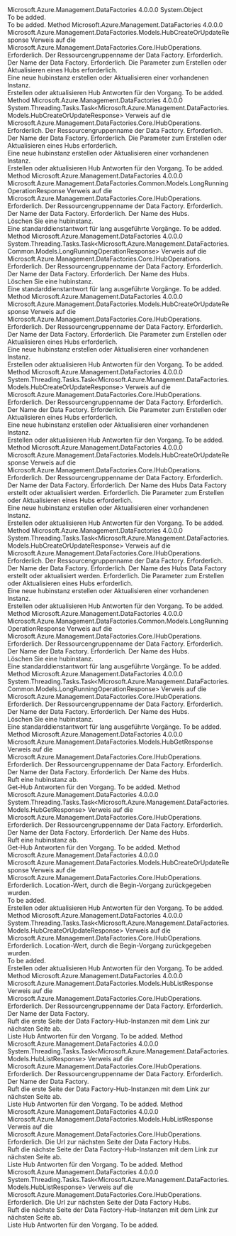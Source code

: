 <Type Name="HubOperationsExtensions" FullName="Microsoft.Azure.Management.DataFactories.HubOperationsExtensions">
  <TypeSignature Language="C#" Value="public static class HubOperationsExtensions" />
  <TypeSignature Language="ILAsm" Value=".class public auto ansi abstract sealed beforefieldinit HubOperationsExtensions extends System.Object" />
  <TypeSignature Language="DocId" Value="T:Microsoft.Azure.Management.DataFactories.HubOperationsExtensions" />
  <TypeSignature Language="VB.NET" Value="Public Module HubOperationsExtensions" />
  <TypeSignature Language="F#" Value="type HubOperationsExtensions = class" />
  <AssemblyInfo>
    <AssemblyName>Microsoft.Azure.Management.DataFactories</AssemblyName>
    <AssemblyVersion>4.0.0.0</AssemblyVersion>
  </AssemblyInfo>
  <Base>
    <BaseTypeName>System.Object</BaseTypeName>
  </Base>
  <Interfaces />
  <Docs>
    <summary>To be added.</summary>
    <remarks>To be added.</remarks>
  </Docs>
  <Members>
    <Member MemberName="BeginCreateOrUpdate">
      <MemberSignature Language="C#" Value="public static Microsoft.Azure.Management.DataFactories.Models.HubCreateOrUpdateResponse BeginCreateOrUpdate (this Microsoft.Azure.Management.DataFactories.IHubOperations operations, string resourceGroupName, string dataFactoryName, Microsoft.Azure.Management.DataFactories.Models.HubCreateOrUpdateParameters parameters);" />
      <MemberSignature Language="ILAsm" Value=".method public static hidebysig class Microsoft.Azure.Management.DataFactories.Models.HubCreateOrUpdateResponse BeginCreateOrUpdate(class Microsoft.Azure.Management.DataFactories.IHubOperations operations, string resourceGroupName, string dataFactoryName, class Microsoft.Azure.Management.DataFactories.Models.HubCreateOrUpdateParameters parameters) cil managed" />
      <MemberSignature Language="DocId" Value="M:Microsoft.Azure.Management.DataFactories.HubOperationsExtensions.BeginCreateOrUpdate(Microsoft.Azure.Management.DataFactories.IHubOperations,System.String,System.String,Microsoft.Azure.Management.DataFactories.Models.HubCreateOrUpdateParameters)" />
      <MemberSignature Language="VB.NET" Value="&lt;Extension()&gt;&#xA;Public Function BeginCreateOrUpdate (operations As IHubOperations, resourceGroupName As String, dataFactoryName As String, parameters As HubCreateOrUpdateParameters) As HubCreateOrUpdateResponse" />
      <MemberSignature Language="F#" Value="static member BeginCreateOrUpdate : Microsoft.Azure.Management.DataFactories.IHubOperations * string * string * Microsoft.Azure.Management.DataFactories.Models.HubCreateOrUpdateParameters -&gt; Microsoft.Azure.Management.DataFactories.Models.HubCreateOrUpdateResponse" Usage="Microsoft.Azure.Management.DataFactories.HubOperationsExtensions.BeginCreateOrUpdate (operations, resourceGroupName, dataFactoryName, parameters)" />
      <MemberType>Method</MemberType>
      <AssemblyInfo>
        <AssemblyName>Microsoft.Azure.Management.DataFactories</AssemblyName>
        <AssemblyVersion>4.0.0.0</AssemblyVersion>
      </AssemblyInfo>
      <ReturnValue>
        <ReturnType>Microsoft.Azure.Management.DataFactories.Models.HubCreateOrUpdateResponse</ReturnType>
      </ReturnValue>
      <Parameters>
        <Parameter Name="operations" Type="Microsoft.Azure.Management.DataFactories.IHubOperations" RefType="this" />
        <Parameter Name="resourceGroupName" Type="System.String" />
        <Parameter Name="dataFactoryName" Type="System.String" />
        <Parameter Name="parameters" Type="Microsoft.Azure.Management.DataFactories.Models.HubCreateOrUpdateParameters" />
      </Parameters>
      <Docs>
        <param name="operations">
            Verweis auf die Microsoft.Azure.Management.DataFactories.Core.IHubOperations.
            </param>
        <param name="resourceGroupName">
            Erforderlich. Der Ressourcengruppenname der Data Factory.
            </param>
        <param name="dataFactoryName">
            Erforderlich. Der Name der Data Factory.
            </param>
        <param name="parameters">
            Erforderlich. Die Parameter zum Erstellen oder Aktualisieren eines Hubs erforderlich.
            </param>
        <summary>
            Eine neue hubinstanz erstellen oder Aktualisieren einer vorhandenen Instanz.
            </summary>
        <returns>
            Erstellen oder aktualisieren Hub Antworten für den Vorgang.
            </returns>
        <remarks>To be added.</remarks>
      </Docs>
    </Member>
    <Member MemberName="BeginCreateOrUpdateAsync">
      <MemberSignature Language="C#" Value="public static System.Threading.Tasks.Task&lt;Microsoft.Azure.Management.DataFactories.Models.HubCreateOrUpdateResponse&gt; BeginCreateOrUpdateAsync (this Microsoft.Azure.Management.DataFactories.IHubOperations operations, string resourceGroupName, string dataFactoryName, Microsoft.Azure.Management.DataFactories.Models.HubCreateOrUpdateParameters parameters);" />
      <MemberSignature Language="ILAsm" Value=".method public static hidebysig class System.Threading.Tasks.Task`1&lt;class Microsoft.Azure.Management.DataFactories.Models.HubCreateOrUpdateResponse&gt; BeginCreateOrUpdateAsync(class Microsoft.Azure.Management.DataFactories.IHubOperations operations, string resourceGroupName, string dataFactoryName, class Microsoft.Azure.Management.DataFactories.Models.HubCreateOrUpdateParameters parameters) cil managed" />
      <MemberSignature Language="DocId" Value="M:Microsoft.Azure.Management.DataFactories.HubOperationsExtensions.BeginCreateOrUpdateAsync(Microsoft.Azure.Management.DataFactories.IHubOperations,System.String,System.String,Microsoft.Azure.Management.DataFactories.Models.HubCreateOrUpdateParameters)" />
      <MemberSignature Language="VB.NET" Value="&lt;Extension()&gt;&#xA;Public Function BeginCreateOrUpdateAsync (operations As IHubOperations, resourceGroupName As String, dataFactoryName As String, parameters As HubCreateOrUpdateParameters) As Task(Of HubCreateOrUpdateResponse)" />
      <MemberSignature Language="F#" Value="static member BeginCreateOrUpdateAsync : Microsoft.Azure.Management.DataFactories.IHubOperations * string * string * Microsoft.Azure.Management.DataFactories.Models.HubCreateOrUpdateParameters -&gt; System.Threading.Tasks.Task&lt;Microsoft.Azure.Management.DataFactories.Models.HubCreateOrUpdateResponse&gt;" Usage="Microsoft.Azure.Management.DataFactories.HubOperationsExtensions.BeginCreateOrUpdateAsync (operations, resourceGroupName, dataFactoryName, parameters)" />
      <MemberType>Method</MemberType>
      <AssemblyInfo>
        <AssemblyName>Microsoft.Azure.Management.DataFactories</AssemblyName>
        <AssemblyVersion>4.0.0.0</AssemblyVersion>
      </AssemblyInfo>
      <ReturnValue>
        <ReturnType>System.Threading.Tasks.Task&lt;Microsoft.Azure.Management.DataFactories.Models.HubCreateOrUpdateResponse&gt;</ReturnType>
      </ReturnValue>
      <Parameters>
        <Parameter Name="operations" Type="Microsoft.Azure.Management.DataFactories.IHubOperations" RefType="this" />
        <Parameter Name="resourceGroupName" Type="System.String" />
        <Parameter Name="dataFactoryName" Type="System.String" />
        <Parameter Name="parameters" Type="Microsoft.Azure.Management.DataFactories.Models.HubCreateOrUpdateParameters" />
      </Parameters>
      <Docs>
        <param name="operations">
            Verweis auf die Microsoft.Azure.Management.DataFactories.Core.IHubOperations.
            </param>
        <param name="resourceGroupName">
            Erforderlich. Der Ressourcengruppenname der Data Factory.
            </param>
        <param name="dataFactoryName">
            Erforderlich. Der Name der Data Factory.
            </param>
        <param name="parameters">
            Erforderlich. Die Parameter zum Erstellen oder Aktualisieren eines Hubs erforderlich.
            </param>
        <summary>
            Eine neue hubinstanz erstellen oder Aktualisieren einer vorhandenen Instanz.
            </summary>
        <returns>
            Erstellen oder aktualisieren Hub Antworten für den Vorgang.
            </returns>
        <remarks>To be added.</remarks>
      </Docs>
    </Member>
    <Member MemberName="BeginDelete">
      <MemberSignature Language="C#" Value="public static Microsoft.Azure.Management.DataFactories.Common.Models.LongRunningOperationResponse BeginDelete (this Microsoft.Azure.Management.DataFactories.IHubOperations operations, string resourceGroupName, string dataFactoryName, string hubName);" />
      <MemberSignature Language="ILAsm" Value=".method public static hidebysig class Microsoft.Azure.Management.DataFactories.Common.Models.LongRunningOperationResponse BeginDelete(class Microsoft.Azure.Management.DataFactories.IHubOperations operations, string resourceGroupName, string dataFactoryName, string hubName) cil managed" />
      <MemberSignature Language="DocId" Value="M:Microsoft.Azure.Management.DataFactories.HubOperationsExtensions.BeginDelete(Microsoft.Azure.Management.DataFactories.IHubOperations,System.String,System.String,System.String)" />
      <MemberSignature Language="VB.NET" Value="&lt;Extension()&gt;&#xA;Public Function BeginDelete (operations As IHubOperations, resourceGroupName As String, dataFactoryName As String, hubName As String) As LongRunningOperationResponse" />
      <MemberSignature Language="F#" Value="static member BeginDelete : Microsoft.Azure.Management.DataFactories.IHubOperations * string * string * string -&gt; Microsoft.Azure.Management.DataFactories.Common.Models.LongRunningOperationResponse" Usage="Microsoft.Azure.Management.DataFactories.HubOperationsExtensions.BeginDelete (operations, resourceGroupName, dataFactoryName, hubName)" />
      <MemberType>Method</MemberType>
      <AssemblyInfo>
        <AssemblyName>Microsoft.Azure.Management.DataFactories</AssemblyName>
        <AssemblyVersion>4.0.0.0</AssemblyVersion>
      </AssemblyInfo>
      <ReturnValue>
        <ReturnType>Microsoft.Azure.Management.DataFactories.Common.Models.LongRunningOperationResponse</ReturnType>
      </ReturnValue>
      <Parameters>
        <Parameter Name="operations" Type="Microsoft.Azure.Management.DataFactories.IHubOperations" RefType="this" />
        <Parameter Name="resourceGroupName" Type="System.String" />
        <Parameter Name="dataFactoryName" Type="System.String" />
        <Parameter Name="hubName" Type="System.String" />
      </Parameters>
      <Docs>
        <param name="operations">
            Verweis auf die Microsoft.Azure.Management.DataFactories.Core.IHubOperations.
            </param>
        <param name="resourceGroupName">
            Erforderlich. Der Ressourcengruppenname der Data Factory.
            </param>
        <param name="dataFactoryName">
            Erforderlich. Der Name der Data Factory.
            </param>
        <param name="hubName">
            Erforderlich. Der Name des Hubs.
            </param>
        <summary>
            Löschen Sie eine hubinstanz.
            </summary>
        <returns>
            Eine standarddienstantwort für lang ausgeführte Vorgänge.
            </returns>
        <remarks>To be added.</remarks>
      </Docs>
    </Member>
    <Member MemberName="BeginDeleteAsync">
      <MemberSignature Language="C#" Value="public static System.Threading.Tasks.Task&lt;Microsoft.Azure.Management.DataFactories.Common.Models.LongRunningOperationResponse&gt; BeginDeleteAsync (this Microsoft.Azure.Management.DataFactories.IHubOperations operations, string resourceGroupName, string dataFactoryName, string hubName);" />
      <MemberSignature Language="ILAsm" Value=".method public static hidebysig class System.Threading.Tasks.Task`1&lt;class Microsoft.Azure.Management.DataFactories.Common.Models.LongRunningOperationResponse&gt; BeginDeleteAsync(class Microsoft.Azure.Management.DataFactories.IHubOperations operations, string resourceGroupName, string dataFactoryName, string hubName) cil managed" />
      <MemberSignature Language="DocId" Value="M:Microsoft.Azure.Management.DataFactories.HubOperationsExtensions.BeginDeleteAsync(Microsoft.Azure.Management.DataFactories.IHubOperations,System.String,System.String,System.String)" />
      <MemberSignature Language="VB.NET" Value="&lt;Extension()&gt;&#xA;Public Function BeginDeleteAsync (operations As IHubOperations, resourceGroupName As String, dataFactoryName As String, hubName As String) As Task(Of LongRunningOperationResponse)" />
      <MemberSignature Language="F#" Value="static member BeginDeleteAsync : Microsoft.Azure.Management.DataFactories.IHubOperations * string * string * string -&gt; System.Threading.Tasks.Task&lt;Microsoft.Azure.Management.DataFactories.Common.Models.LongRunningOperationResponse&gt;" Usage="Microsoft.Azure.Management.DataFactories.HubOperationsExtensions.BeginDeleteAsync (operations, resourceGroupName, dataFactoryName, hubName)" />
      <MemberType>Method</MemberType>
      <AssemblyInfo>
        <AssemblyName>Microsoft.Azure.Management.DataFactories</AssemblyName>
        <AssemblyVersion>4.0.0.0</AssemblyVersion>
      </AssemblyInfo>
      <ReturnValue>
        <ReturnType>System.Threading.Tasks.Task&lt;Microsoft.Azure.Management.DataFactories.Common.Models.LongRunningOperationResponse&gt;</ReturnType>
      </ReturnValue>
      <Parameters>
        <Parameter Name="operations" Type="Microsoft.Azure.Management.DataFactories.IHubOperations" RefType="this" />
        <Parameter Name="resourceGroupName" Type="System.String" />
        <Parameter Name="dataFactoryName" Type="System.String" />
        <Parameter Name="hubName" Type="System.String" />
      </Parameters>
      <Docs>
        <param name="operations">
            Verweis auf die Microsoft.Azure.Management.DataFactories.Core.IHubOperations.
            </param>
        <param name="resourceGroupName">
            Erforderlich. Der Ressourcengruppenname der Data Factory.
            </param>
        <param name="dataFactoryName">
            Erforderlich. Der Name der Data Factory.
            </param>
        <param name="hubName">
            Erforderlich. Der Name des Hubs.
            </param>
        <summary>
            Löschen Sie eine hubinstanz.
            </summary>
        <returns>
            Eine standarddienstantwort für lang ausgeführte Vorgänge.
            </returns>
        <remarks>To be added.</remarks>
      </Docs>
    </Member>
    <Member MemberName="CreateOrUpdate">
      <MemberSignature Language="C#" Value="public static Microsoft.Azure.Management.DataFactories.Models.HubCreateOrUpdateResponse CreateOrUpdate (this Microsoft.Azure.Management.DataFactories.IHubOperations operations, string resourceGroupName, string dataFactoryName, Microsoft.Azure.Management.DataFactories.Models.HubCreateOrUpdateParameters parameters);" />
      <MemberSignature Language="ILAsm" Value=".method public static hidebysig class Microsoft.Azure.Management.DataFactories.Models.HubCreateOrUpdateResponse CreateOrUpdate(class Microsoft.Azure.Management.DataFactories.IHubOperations operations, string resourceGroupName, string dataFactoryName, class Microsoft.Azure.Management.DataFactories.Models.HubCreateOrUpdateParameters parameters) cil managed" />
      <MemberSignature Language="DocId" Value="M:Microsoft.Azure.Management.DataFactories.HubOperationsExtensions.CreateOrUpdate(Microsoft.Azure.Management.DataFactories.IHubOperations,System.String,System.String,Microsoft.Azure.Management.DataFactories.Models.HubCreateOrUpdateParameters)" />
      <MemberSignature Language="VB.NET" Value="&lt;Extension()&gt;&#xA;Public Function CreateOrUpdate (operations As IHubOperations, resourceGroupName As String, dataFactoryName As String, parameters As HubCreateOrUpdateParameters) As HubCreateOrUpdateResponse" />
      <MemberSignature Language="F#" Value="static member CreateOrUpdate : Microsoft.Azure.Management.DataFactories.IHubOperations * string * string * Microsoft.Azure.Management.DataFactories.Models.HubCreateOrUpdateParameters -&gt; Microsoft.Azure.Management.DataFactories.Models.HubCreateOrUpdateResponse" Usage="Microsoft.Azure.Management.DataFactories.HubOperationsExtensions.CreateOrUpdate (operations, resourceGroupName, dataFactoryName, parameters)" />
      <MemberType>Method</MemberType>
      <AssemblyInfo>
        <AssemblyName>Microsoft.Azure.Management.DataFactories</AssemblyName>
        <AssemblyVersion>4.0.0.0</AssemblyVersion>
      </AssemblyInfo>
      <ReturnValue>
        <ReturnType>Microsoft.Azure.Management.DataFactories.Models.HubCreateOrUpdateResponse</ReturnType>
      </ReturnValue>
      <Parameters>
        <Parameter Name="operations" Type="Microsoft.Azure.Management.DataFactories.IHubOperations" RefType="this" />
        <Parameter Name="resourceGroupName" Type="System.String" />
        <Parameter Name="dataFactoryName" Type="System.String" />
        <Parameter Name="parameters" Type="Microsoft.Azure.Management.DataFactories.Models.HubCreateOrUpdateParameters" />
      </Parameters>
      <Docs>
        <param name="operations">
            Verweis auf die Microsoft.Azure.Management.DataFactories.Core.IHubOperations.
            </param>
        <param name="resourceGroupName">
            Erforderlich. Der Ressourcengruppenname der Data Factory.
            </param>
        <param name="dataFactoryName">
            Erforderlich. Der Name der Data Factory.
            </param>
        <param name="parameters">
            Erforderlich. Die Parameter zum Erstellen oder Aktualisieren eines Hubs erforderlich.
            </param>
        <summary>
            Eine neue hubinstanz erstellen oder Aktualisieren einer vorhandenen Instanz.
            </summary>
        <returns>
            Erstellen oder aktualisieren Hub Antworten für den Vorgang.
            </returns>
        <remarks>To be added.</remarks>
      </Docs>
    </Member>
    <Member MemberName="CreateOrUpdateAsync">
      <MemberSignature Language="C#" Value="public static System.Threading.Tasks.Task&lt;Microsoft.Azure.Management.DataFactories.Models.HubCreateOrUpdateResponse&gt; CreateOrUpdateAsync (this Microsoft.Azure.Management.DataFactories.IHubOperations operations, string resourceGroupName, string dataFactoryName, Microsoft.Azure.Management.DataFactories.Models.HubCreateOrUpdateParameters parameters);" />
      <MemberSignature Language="ILAsm" Value=".method public static hidebysig class System.Threading.Tasks.Task`1&lt;class Microsoft.Azure.Management.DataFactories.Models.HubCreateOrUpdateResponse&gt; CreateOrUpdateAsync(class Microsoft.Azure.Management.DataFactories.IHubOperations operations, string resourceGroupName, string dataFactoryName, class Microsoft.Azure.Management.DataFactories.Models.HubCreateOrUpdateParameters parameters) cil managed" />
      <MemberSignature Language="DocId" Value="M:Microsoft.Azure.Management.DataFactories.HubOperationsExtensions.CreateOrUpdateAsync(Microsoft.Azure.Management.DataFactories.IHubOperations,System.String,System.String,Microsoft.Azure.Management.DataFactories.Models.HubCreateOrUpdateParameters)" />
      <MemberSignature Language="VB.NET" Value="&lt;Extension()&gt;&#xA;Public Function CreateOrUpdateAsync (operations As IHubOperations, resourceGroupName As String, dataFactoryName As String, parameters As HubCreateOrUpdateParameters) As Task(Of HubCreateOrUpdateResponse)" />
      <MemberSignature Language="F#" Value="static member CreateOrUpdateAsync : Microsoft.Azure.Management.DataFactories.IHubOperations * string * string * Microsoft.Azure.Management.DataFactories.Models.HubCreateOrUpdateParameters -&gt; System.Threading.Tasks.Task&lt;Microsoft.Azure.Management.DataFactories.Models.HubCreateOrUpdateResponse&gt;" Usage="Microsoft.Azure.Management.DataFactories.HubOperationsExtensions.CreateOrUpdateAsync (operations, resourceGroupName, dataFactoryName, parameters)" />
      <MemberType>Method</MemberType>
      <AssemblyInfo>
        <AssemblyName>Microsoft.Azure.Management.DataFactories</AssemblyName>
        <AssemblyVersion>4.0.0.0</AssemblyVersion>
      </AssemblyInfo>
      <ReturnValue>
        <ReturnType>System.Threading.Tasks.Task&lt;Microsoft.Azure.Management.DataFactories.Models.HubCreateOrUpdateResponse&gt;</ReturnType>
      </ReturnValue>
      <Parameters>
        <Parameter Name="operations" Type="Microsoft.Azure.Management.DataFactories.IHubOperations" RefType="this" />
        <Parameter Name="resourceGroupName" Type="System.String" />
        <Parameter Name="dataFactoryName" Type="System.String" />
        <Parameter Name="parameters" Type="Microsoft.Azure.Management.DataFactories.Models.HubCreateOrUpdateParameters" />
      </Parameters>
      <Docs>
        <param name="operations">
            Verweis auf die Microsoft.Azure.Management.DataFactories.Core.IHubOperations.
            </param>
        <param name="resourceGroupName">
            Erforderlich. Der Ressourcengruppenname der Data Factory.
            </param>
        <param name="dataFactoryName">
            Erforderlich. Der Name der Data Factory.
            </param>
        <param name="parameters">
            Erforderlich. Die Parameter zum Erstellen oder Aktualisieren eines Hubs erforderlich.
            </param>
        <summary>
            Eine neue hubinstanz erstellen oder Aktualisieren einer vorhandenen Instanz.
            </summary>
        <returns>
            Erstellen oder aktualisieren Hub Antworten für den Vorgang.
            </returns>
        <remarks>To be added.</remarks>
      </Docs>
    </Member>
    <Member MemberName="CreateOrUpdateWithRawJsonContent">
      <MemberSignature Language="C#" Value="public static Microsoft.Azure.Management.DataFactories.Models.HubCreateOrUpdateResponse CreateOrUpdateWithRawJsonContent (this Microsoft.Azure.Management.DataFactories.IHubOperations operations, string resourceGroupName, string dataFactoryName, string hubName, Microsoft.Azure.Management.DataFactories.Models.HubCreateOrUpdateWithRawJsonContentParameters parameters);" />
      <MemberSignature Language="ILAsm" Value=".method public static hidebysig class Microsoft.Azure.Management.DataFactories.Models.HubCreateOrUpdateResponse CreateOrUpdateWithRawJsonContent(class Microsoft.Azure.Management.DataFactories.IHubOperations operations, string resourceGroupName, string dataFactoryName, string hubName, class Microsoft.Azure.Management.DataFactories.Models.HubCreateOrUpdateWithRawJsonContentParameters parameters) cil managed" />
      <MemberSignature Language="DocId" Value="M:Microsoft.Azure.Management.DataFactories.HubOperationsExtensions.CreateOrUpdateWithRawJsonContent(Microsoft.Azure.Management.DataFactories.IHubOperations,System.String,System.String,System.String,Microsoft.Azure.Management.DataFactories.Models.HubCreateOrUpdateWithRawJsonContentParameters)" />
      <MemberSignature Language="VB.NET" Value="&lt;Extension()&gt;&#xA;Public Function CreateOrUpdateWithRawJsonContent (operations As IHubOperations, resourceGroupName As String, dataFactoryName As String, hubName As String, parameters As HubCreateOrUpdateWithRawJsonContentParameters) As HubCreateOrUpdateResponse" />
      <MemberSignature Language="F#" Value="static member CreateOrUpdateWithRawJsonContent : Microsoft.Azure.Management.DataFactories.IHubOperations * string * string * string * Microsoft.Azure.Management.DataFactories.Models.HubCreateOrUpdateWithRawJsonContentParameters -&gt; Microsoft.Azure.Management.DataFactories.Models.HubCreateOrUpdateResponse" Usage="Microsoft.Azure.Management.DataFactories.HubOperationsExtensions.CreateOrUpdateWithRawJsonContent (operations, resourceGroupName, dataFactoryName, hubName, parameters)" />
      <MemberType>Method</MemberType>
      <AssemblyInfo>
        <AssemblyName>Microsoft.Azure.Management.DataFactories</AssemblyName>
        <AssemblyVersion>4.0.0.0</AssemblyVersion>
      </AssemblyInfo>
      <ReturnValue>
        <ReturnType>Microsoft.Azure.Management.DataFactories.Models.HubCreateOrUpdateResponse</ReturnType>
      </ReturnValue>
      <Parameters>
        <Parameter Name="operations" Type="Microsoft.Azure.Management.DataFactories.IHubOperations" RefType="this" />
        <Parameter Name="resourceGroupName" Type="System.String" />
        <Parameter Name="dataFactoryName" Type="System.String" />
        <Parameter Name="hubName" Type="System.String" />
        <Parameter Name="parameters" Type="Microsoft.Azure.Management.DataFactories.Models.HubCreateOrUpdateWithRawJsonContentParameters" />
      </Parameters>
      <Docs>
        <param name="operations">
            Verweis auf die Microsoft.Azure.Management.DataFactories.Core.IHubOperations.
            </param>
        <param name="resourceGroupName">
            Erforderlich. Der Ressourcengruppenname der Data Factory.
            </param>
        <param name="dataFactoryName">
            Erforderlich. Der Name der Data Factory.
            </param>
        <param name="hubName">
            Erforderlich. Der Name des Hubs Data Factory erstellt oder aktualisiert werden.
            </param>
        <param name="parameters">
            Erforderlich. Die Parameter zum Erstellen oder Aktualisieren eines Hubs erforderlich.
            </param>
        <summary>
            Eine neue hubinstanz erstellen oder Aktualisieren einer vorhandenen Instanz.
            </summary>
        <returns>
            Erstellen oder aktualisieren Hub Antworten für den Vorgang.
            </returns>
        <remarks>To be added.</remarks>
      </Docs>
    </Member>
    <Member MemberName="CreateOrUpdateWithRawJsonContentAsync">
      <MemberSignature Language="C#" Value="public static System.Threading.Tasks.Task&lt;Microsoft.Azure.Management.DataFactories.Models.HubCreateOrUpdateResponse&gt; CreateOrUpdateWithRawJsonContentAsync (this Microsoft.Azure.Management.DataFactories.IHubOperations operations, string resourceGroupName, string dataFactoryName, string hubName, Microsoft.Azure.Management.DataFactories.Models.HubCreateOrUpdateWithRawJsonContentParameters parameters);" />
      <MemberSignature Language="ILAsm" Value=".method public static hidebysig class System.Threading.Tasks.Task`1&lt;class Microsoft.Azure.Management.DataFactories.Models.HubCreateOrUpdateResponse&gt; CreateOrUpdateWithRawJsonContentAsync(class Microsoft.Azure.Management.DataFactories.IHubOperations operations, string resourceGroupName, string dataFactoryName, string hubName, class Microsoft.Azure.Management.DataFactories.Models.HubCreateOrUpdateWithRawJsonContentParameters parameters) cil managed" />
      <MemberSignature Language="DocId" Value="M:Microsoft.Azure.Management.DataFactories.HubOperationsExtensions.CreateOrUpdateWithRawJsonContentAsync(Microsoft.Azure.Management.DataFactories.IHubOperations,System.String,System.String,System.String,Microsoft.Azure.Management.DataFactories.Models.HubCreateOrUpdateWithRawJsonContentParameters)" />
      <MemberSignature Language="VB.NET" Value="&lt;Extension()&gt;&#xA;Public Function CreateOrUpdateWithRawJsonContentAsync (operations As IHubOperations, resourceGroupName As String, dataFactoryName As String, hubName As String, parameters As HubCreateOrUpdateWithRawJsonContentParameters) As Task(Of HubCreateOrUpdateResponse)" />
      <MemberSignature Language="F#" Value="static member CreateOrUpdateWithRawJsonContentAsync : Microsoft.Azure.Management.DataFactories.IHubOperations * string * string * string * Microsoft.Azure.Management.DataFactories.Models.HubCreateOrUpdateWithRawJsonContentParameters -&gt; System.Threading.Tasks.Task&lt;Microsoft.Azure.Management.DataFactories.Models.HubCreateOrUpdateResponse&gt;" Usage="Microsoft.Azure.Management.DataFactories.HubOperationsExtensions.CreateOrUpdateWithRawJsonContentAsync (operations, resourceGroupName, dataFactoryName, hubName, parameters)" />
      <MemberType>Method</MemberType>
      <AssemblyInfo>
        <AssemblyName>Microsoft.Azure.Management.DataFactories</AssemblyName>
        <AssemblyVersion>4.0.0.0</AssemblyVersion>
      </AssemblyInfo>
      <ReturnValue>
        <ReturnType>System.Threading.Tasks.Task&lt;Microsoft.Azure.Management.DataFactories.Models.HubCreateOrUpdateResponse&gt;</ReturnType>
      </ReturnValue>
      <Parameters>
        <Parameter Name="operations" Type="Microsoft.Azure.Management.DataFactories.IHubOperations" RefType="this" />
        <Parameter Name="resourceGroupName" Type="System.String" />
        <Parameter Name="dataFactoryName" Type="System.String" />
        <Parameter Name="hubName" Type="System.String" />
        <Parameter Name="parameters" Type="Microsoft.Azure.Management.DataFactories.Models.HubCreateOrUpdateWithRawJsonContentParameters" />
      </Parameters>
      <Docs>
        <param name="operations">
            Verweis auf die Microsoft.Azure.Management.DataFactories.Core.IHubOperations.
            </param>
        <param name="resourceGroupName">
            Erforderlich. Der Ressourcengruppenname der Data Factory.
            </param>
        <param name="dataFactoryName">
            Erforderlich. Der Name der Data Factory.
            </param>
        <param name="hubName">
            Erforderlich. Der Name des Hubs Data Factory erstellt oder aktualisiert werden.
            </param>
        <param name="parameters">
            Erforderlich. Die Parameter zum Erstellen oder Aktualisieren eines Hubs erforderlich.
            </param>
        <summary>
            Eine neue hubinstanz erstellen oder Aktualisieren einer vorhandenen Instanz.
            </summary>
        <returns>
            Erstellen oder aktualisieren Hub Antworten für den Vorgang.
            </returns>
        <remarks>To be added.</remarks>
      </Docs>
    </Member>
    <Member MemberName="Delete">
      <MemberSignature Language="C#" Value="public static Microsoft.Azure.Management.DataFactories.Common.Models.LongRunningOperationResponse Delete (this Microsoft.Azure.Management.DataFactories.IHubOperations operations, string resourceGroupName, string dataFactoryName, string hubName);" />
      <MemberSignature Language="ILAsm" Value=".method public static hidebysig class Microsoft.Azure.Management.DataFactories.Common.Models.LongRunningOperationResponse Delete(class Microsoft.Azure.Management.DataFactories.IHubOperations operations, string resourceGroupName, string dataFactoryName, string hubName) cil managed" />
      <MemberSignature Language="DocId" Value="M:Microsoft.Azure.Management.DataFactories.HubOperationsExtensions.Delete(Microsoft.Azure.Management.DataFactories.IHubOperations,System.String,System.String,System.String)" />
      <MemberSignature Language="VB.NET" Value="&lt;Extension()&gt;&#xA;Public Function Delete (operations As IHubOperations, resourceGroupName As String, dataFactoryName As String, hubName As String) As LongRunningOperationResponse" />
      <MemberSignature Language="F#" Value="static member Delete : Microsoft.Azure.Management.DataFactories.IHubOperations * string * string * string -&gt; Microsoft.Azure.Management.DataFactories.Common.Models.LongRunningOperationResponse" Usage="Microsoft.Azure.Management.DataFactories.HubOperationsExtensions.Delete (operations, resourceGroupName, dataFactoryName, hubName)" />
      <MemberType>Method</MemberType>
      <AssemblyInfo>
        <AssemblyName>Microsoft.Azure.Management.DataFactories</AssemblyName>
        <AssemblyVersion>4.0.0.0</AssemblyVersion>
      </AssemblyInfo>
      <ReturnValue>
        <ReturnType>Microsoft.Azure.Management.DataFactories.Common.Models.LongRunningOperationResponse</ReturnType>
      </ReturnValue>
      <Parameters>
        <Parameter Name="operations" Type="Microsoft.Azure.Management.DataFactories.IHubOperations" RefType="this" />
        <Parameter Name="resourceGroupName" Type="System.String" />
        <Parameter Name="dataFactoryName" Type="System.String" />
        <Parameter Name="hubName" Type="System.String" />
      </Parameters>
      <Docs>
        <param name="operations">
            Verweis auf die Microsoft.Azure.Management.DataFactories.Core.IHubOperations.
            </param>
        <param name="resourceGroupName">
            Erforderlich. Der Ressourcengruppenname der Data Factory.
            </param>
        <param name="dataFactoryName">
            Erforderlich. Der Name der Data Factory.
            </param>
        <param name="hubName">
            Erforderlich. Der Name des Hubs.
            </param>
        <summary>
            Löschen Sie eine hubinstanz.
            </summary>
        <returns>
            Eine standarddienstantwort für lang ausgeführte Vorgänge.
            </returns>
        <remarks>To be added.</remarks>
      </Docs>
    </Member>
    <Member MemberName="DeleteAsync">
      <MemberSignature Language="C#" Value="public static System.Threading.Tasks.Task&lt;Microsoft.Azure.Management.DataFactories.Common.Models.LongRunningOperationResponse&gt; DeleteAsync (this Microsoft.Azure.Management.DataFactories.IHubOperations operations, string resourceGroupName, string dataFactoryName, string hubName);" />
      <MemberSignature Language="ILAsm" Value=".method public static hidebysig class System.Threading.Tasks.Task`1&lt;class Microsoft.Azure.Management.DataFactories.Common.Models.LongRunningOperationResponse&gt; DeleteAsync(class Microsoft.Azure.Management.DataFactories.IHubOperations operations, string resourceGroupName, string dataFactoryName, string hubName) cil managed" />
      <MemberSignature Language="DocId" Value="M:Microsoft.Azure.Management.DataFactories.HubOperationsExtensions.DeleteAsync(Microsoft.Azure.Management.DataFactories.IHubOperations,System.String,System.String,System.String)" />
      <MemberSignature Language="VB.NET" Value="&lt;Extension()&gt;&#xA;Public Function DeleteAsync (operations As IHubOperations, resourceGroupName As String, dataFactoryName As String, hubName As String) As Task(Of LongRunningOperationResponse)" />
      <MemberSignature Language="F#" Value="static member DeleteAsync : Microsoft.Azure.Management.DataFactories.IHubOperations * string * string * string -&gt; System.Threading.Tasks.Task&lt;Microsoft.Azure.Management.DataFactories.Common.Models.LongRunningOperationResponse&gt;" Usage="Microsoft.Azure.Management.DataFactories.HubOperationsExtensions.DeleteAsync (operations, resourceGroupName, dataFactoryName, hubName)" />
      <MemberType>Method</MemberType>
      <AssemblyInfo>
        <AssemblyName>Microsoft.Azure.Management.DataFactories</AssemblyName>
        <AssemblyVersion>4.0.0.0</AssemblyVersion>
      </AssemblyInfo>
      <ReturnValue>
        <ReturnType>System.Threading.Tasks.Task&lt;Microsoft.Azure.Management.DataFactories.Common.Models.LongRunningOperationResponse&gt;</ReturnType>
      </ReturnValue>
      <Parameters>
        <Parameter Name="operations" Type="Microsoft.Azure.Management.DataFactories.IHubOperations" RefType="this" />
        <Parameter Name="resourceGroupName" Type="System.String" />
        <Parameter Name="dataFactoryName" Type="System.String" />
        <Parameter Name="hubName" Type="System.String" />
      </Parameters>
      <Docs>
        <param name="operations">
            Verweis auf die Microsoft.Azure.Management.DataFactories.Core.IHubOperations.
            </param>
        <param name="resourceGroupName">
            Erforderlich. Der Ressourcengruppenname der Data Factory.
            </param>
        <param name="dataFactoryName">
            Erforderlich. Der Name der Data Factory.
            </param>
        <param name="hubName">
            Erforderlich. Der Name des Hubs.
            </param>
        <summary>
            Löschen Sie eine hubinstanz.
            </summary>
        <returns>
            Eine standarddienstantwort für lang ausgeführte Vorgänge.
            </returns>
        <remarks>To be added.</remarks>
      </Docs>
    </Member>
    <Member MemberName="Get">
      <MemberSignature Language="C#" Value="public static Microsoft.Azure.Management.DataFactories.Models.HubGetResponse Get (this Microsoft.Azure.Management.DataFactories.IHubOperations operations, string resourceGroupName, string dataFactoryName, string hubName);" />
      <MemberSignature Language="ILAsm" Value=".method public static hidebysig class Microsoft.Azure.Management.DataFactories.Models.HubGetResponse Get(class Microsoft.Azure.Management.DataFactories.IHubOperations operations, string resourceGroupName, string dataFactoryName, string hubName) cil managed" />
      <MemberSignature Language="DocId" Value="M:Microsoft.Azure.Management.DataFactories.HubOperationsExtensions.Get(Microsoft.Azure.Management.DataFactories.IHubOperations,System.String,System.String,System.String)" />
      <MemberSignature Language="VB.NET" Value="&lt;Extension()&gt;&#xA;Public Function Get (operations As IHubOperations, resourceGroupName As String, dataFactoryName As String, hubName As String) As HubGetResponse" />
      <MemberSignature Language="F#" Value="static member Get : Microsoft.Azure.Management.DataFactories.IHubOperations * string * string * string -&gt; Microsoft.Azure.Management.DataFactories.Models.HubGetResponse" Usage="Microsoft.Azure.Management.DataFactories.HubOperationsExtensions.Get (operations, resourceGroupName, dataFactoryName, hubName)" />
      <MemberType>Method</MemberType>
      <AssemblyInfo>
        <AssemblyName>Microsoft.Azure.Management.DataFactories</AssemblyName>
        <AssemblyVersion>4.0.0.0</AssemblyVersion>
      </AssemblyInfo>
      <ReturnValue>
        <ReturnType>Microsoft.Azure.Management.DataFactories.Models.HubGetResponse</ReturnType>
      </ReturnValue>
      <Parameters>
        <Parameter Name="operations" Type="Microsoft.Azure.Management.DataFactories.IHubOperations" RefType="this" />
        <Parameter Name="resourceGroupName" Type="System.String" />
        <Parameter Name="dataFactoryName" Type="System.String" />
        <Parameter Name="hubName" Type="System.String" />
      </Parameters>
      <Docs>
        <param name="operations">
            Verweis auf die Microsoft.Azure.Management.DataFactories.Core.IHubOperations.
            </param>
        <param name="resourceGroupName">
            Erforderlich. Der Ressourcengruppenname der Data Factory.
            </param>
        <param name="dataFactoryName">
            Erforderlich. Der Name der Data Factory.
            </param>
        <param name="hubName">
            Erforderlich. Der Name des Hubs.
            </param>
        <summary>
            Ruft eine hubinstanz ab.
            </summary>
        <returns>
            Get-Hub Antworten für den Vorgang.
            </returns>
        <remarks>To be added.</remarks>
      </Docs>
    </Member>
    <Member MemberName="GetAsync">
      <MemberSignature Language="C#" Value="public static System.Threading.Tasks.Task&lt;Microsoft.Azure.Management.DataFactories.Models.HubGetResponse&gt; GetAsync (this Microsoft.Azure.Management.DataFactories.IHubOperations operations, string resourceGroupName, string dataFactoryName, string hubName);" />
      <MemberSignature Language="ILAsm" Value=".method public static hidebysig class System.Threading.Tasks.Task`1&lt;class Microsoft.Azure.Management.DataFactories.Models.HubGetResponse&gt; GetAsync(class Microsoft.Azure.Management.DataFactories.IHubOperations operations, string resourceGroupName, string dataFactoryName, string hubName) cil managed" />
      <MemberSignature Language="DocId" Value="M:Microsoft.Azure.Management.DataFactories.HubOperationsExtensions.GetAsync(Microsoft.Azure.Management.DataFactories.IHubOperations,System.String,System.String,System.String)" />
      <MemberSignature Language="VB.NET" Value="&lt;Extension()&gt;&#xA;Public Function GetAsync (operations As IHubOperations, resourceGroupName As String, dataFactoryName As String, hubName As String) As Task(Of HubGetResponse)" />
      <MemberSignature Language="F#" Value="static member GetAsync : Microsoft.Azure.Management.DataFactories.IHubOperations * string * string * string -&gt; System.Threading.Tasks.Task&lt;Microsoft.Azure.Management.DataFactories.Models.HubGetResponse&gt;" Usage="Microsoft.Azure.Management.DataFactories.HubOperationsExtensions.GetAsync (operations, resourceGroupName, dataFactoryName, hubName)" />
      <MemberType>Method</MemberType>
      <AssemblyInfo>
        <AssemblyName>Microsoft.Azure.Management.DataFactories</AssemblyName>
        <AssemblyVersion>4.0.0.0</AssemblyVersion>
      </AssemblyInfo>
      <ReturnValue>
        <ReturnType>System.Threading.Tasks.Task&lt;Microsoft.Azure.Management.DataFactories.Models.HubGetResponse&gt;</ReturnType>
      </ReturnValue>
      <Parameters>
        <Parameter Name="operations" Type="Microsoft.Azure.Management.DataFactories.IHubOperations" RefType="this" />
        <Parameter Name="resourceGroupName" Type="System.String" />
        <Parameter Name="dataFactoryName" Type="System.String" />
        <Parameter Name="hubName" Type="System.String" />
      </Parameters>
      <Docs>
        <param name="operations">
            Verweis auf die Microsoft.Azure.Management.DataFactories.Core.IHubOperations.
            </param>
        <param name="resourceGroupName">
            Erforderlich. Der Ressourcengruppenname der Data Factory.
            </param>
        <param name="dataFactoryName">
            Erforderlich. Der Name der Data Factory.
            </param>
        <param name="hubName">
            Erforderlich. Der Name des Hubs.
            </param>
        <summary>
            Ruft eine hubinstanz ab.
            </summary>
        <returns>
            Get-Hub Antworten für den Vorgang.
            </returns>
        <remarks>To be added.</remarks>
      </Docs>
    </Member>
    <Member MemberName="GetCreateOrUpdateStatus">
      <MemberSignature Language="C#" Value="public static Microsoft.Azure.Management.DataFactories.Models.HubCreateOrUpdateResponse GetCreateOrUpdateStatus (this Microsoft.Azure.Management.DataFactories.IHubOperations operations, string operationStatusLink);" />
      <MemberSignature Language="ILAsm" Value=".method public static hidebysig class Microsoft.Azure.Management.DataFactories.Models.HubCreateOrUpdateResponse GetCreateOrUpdateStatus(class Microsoft.Azure.Management.DataFactories.IHubOperations operations, string operationStatusLink) cil managed" />
      <MemberSignature Language="DocId" Value="M:Microsoft.Azure.Management.DataFactories.HubOperationsExtensions.GetCreateOrUpdateStatus(Microsoft.Azure.Management.DataFactories.IHubOperations,System.String)" />
      <MemberSignature Language="VB.NET" Value="&lt;Extension()&gt;&#xA;Public Function GetCreateOrUpdateStatus (operations As IHubOperations, operationStatusLink As String) As HubCreateOrUpdateResponse" />
      <MemberSignature Language="F#" Value="static member GetCreateOrUpdateStatus : Microsoft.Azure.Management.DataFactories.IHubOperations * string -&gt; Microsoft.Azure.Management.DataFactories.Models.HubCreateOrUpdateResponse" Usage="Microsoft.Azure.Management.DataFactories.HubOperationsExtensions.GetCreateOrUpdateStatus (operations, operationStatusLink)" />
      <MemberType>Method</MemberType>
      <AssemblyInfo>
        <AssemblyName>Microsoft.Azure.Management.DataFactories</AssemblyName>
        <AssemblyVersion>4.0.0.0</AssemblyVersion>
      </AssemblyInfo>
      <ReturnValue>
        <ReturnType>Microsoft.Azure.Management.DataFactories.Models.HubCreateOrUpdateResponse</ReturnType>
      </ReturnValue>
      <Parameters>
        <Parameter Name="operations" Type="Microsoft.Azure.Management.DataFactories.IHubOperations" RefType="this" />
        <Parameter Name="operationStatusLink" Type="System.String" />
      </Parameters>
      <Docs>
        <param name="operations">
            Verweis auf die Microsoft.Azure.Management.DataFactories.Core.IHubOperations.
            </param>
        <param name="operationStatusLink">
            Erforderlich. Location-Wert, durch die Begin-Vorgang zurückgegeben wurden.
            </param>
        <summary>To be added.</summary>
        <returns>
            Erstellen oder aktualisieren Hub Antworten für den Vorgang.
            </returns>
        <remarks>To be added.</remarks>
      </Docs>
    </Member>
    <Member MemberName="GetCreateOrUpdateStatusAsync">
      <MemberSignature Language="C#" Value="public static System.Threading.Tasks.Task&lt;Microsoft.Azure.Management.DataFactories.Models.HubCreateOrUpdateResponse&gt; GetCreateOrUpdateStatusAsync (this Microsoft.Azure.Management.DataFactories.IHubOperations operations, string operationStatusLink);" />
      <MemberSignature Language="ILAsm" Value=".method public static hidebysig class System.Threading.Tasks.Task`1&lt;class Microsoft.Azure.Management.DataFactories.Models.HubCreateOrUpdateResponse&gt; GetCreateOrUpdateStatusAsync(class Microsoft.Azure.Management.DataFactories.IHubOperations operations, string operationStatusLink) cil managed" />
      <MemberSignature Language="DocId" Value="M:Microsoft.Azure.Management.DataFactories.HubOperationsExtensions.GetCreateOrUpdateStatusAsync(Microsoft.Azure.Management.DataFactories.IHubOperations,System.String)" />
      <MemberSignature Language="VB.NET" Value="&lt;Extension()&gt;&#xA;Public Function GetCreateOrUpdateStatusAsync (operations As IHubOperations, operationStatusLink As String) As Task(Of HubCreateOrUpdateResponse)" />
      <MemberSignature Language="F#" Value="static member GetCreateOrUpdateStatusAsync : Microsoft.Azure.Management.DataFactories.IHubOperations * string -&gt; System.Threading.Tasks.Task&lt;Microsoft.Azure.Management.DataFactories.Models.HubCreateOrUpdateResponse&gt;" Usage="Microsoft.Azure.Management.DataFactories.HubOperationsExtensions.GetCreateOrUpdateStatusAsync (operations, operationStatusLink)" />
      <MemberType>Method</MemberType>
      <AssemblyInfo>
        <AssemblyName>Microsoft.Azure.Management.DataFactories</AssemblyName>
        <AssemblyVersion>4.0.0.0</AssemblyVersion>
      </AssemblyInfo>
      <ReturnValue>
        <ReturnType>System.Threading.Tasks.Task&lt;Microsoft.Azure.Management.DataFactories.Models.HubCreateOrUpdateResponse&gt;</ReturnType>
      </ReturnValue>
      <Parameters>
        <Parameter Name="operations" Type="Microsoft.Azure.Management.DataFactories.IHubOperations" RefType="this" />
        <Parameter Name="operationStatusLink" Type="System.String" />
      </Parameters>
      <Docs>
        <param name="operations">
            Verweis auf die Microsoft.Azure.Management.DataFactories.Core.IHubOperations.
            </param>
        <param name="operationStatusLink">
            Erforderlich. Location-Wert, durch die Begin-Vorgang zurückgegeben wurden.
            </param>
        <summary>To be added.</summary>
        <returns>
            Erstellen oder aktualisieren Hub Antworten für den Vorgang.
            </returns>
        <remarks>To be added.</remarks>
      </Docs>
    </Member>
    <Member MemberName="List">
      <MemberSignature Language="C#" Value="public static Microsoft.Azure.Management.DataFactories.Models.HubListResponse List (this Microsoft.Azure.Management.DataFactories.IHubOperations operations, string resourceGroupName, string dataFactoryName);" />
      <MemberSignature Language="ILAsm" Value=".method public static hidebysig class Microsoft.Azure.Management.DataFactories.Models.HubListResponse List(class Microsoft.Azure.Management.DataFactories.IHubOperations operations, string resourceGroupName, string dataFactoryName) cil managed" />
      <MemberSignature Language="DocId" Value="M:Microsoft.Azure.Management.DataFactories.HubOperationsExtensions.List(Microsoft.Azure.Management.DataFactories.IHubOperations,System.String,System.String)" />
      <MemberSignature Language="VB.NET" Value="&lt;Extension()&gt;&#xA;Public Function List (operations As IHubOperations, resourceGroupName As String, dataFactoryName As String) As HubListResponse" />
      <MemberSignature Language="F#" Value="static member List : Microsoft.Azure.Management.DataFactories.IHubOperations * string * string -&gt; Microsoft.Azure.Management.DataFactories.Models.HubListResponse" Usage="Microsoft.Azure.Management.DataFactories.HubOperationsExtensions.List (operations, resourceGroupName, dataFactoryName)" />
      <MemberType>Method</MemberType>
      <AssemblyInfo>
        <AssemblyName>Microsoft.Azure.Management.DataFactories</AssemblyName>
        <AssemblyVersion>4.0.0.0</AssemblyVersion>
      </AssemblyInfo>
      <ReturnValue>
        <ReturnType>Microsoft.Azure.Management.DataFactories.Models.HubListResponse</ReturnType>
      </ReturnValue>
      <Parameters>
        <Parameter Name="operations" Type="Microsoft.Azure.Management.DataFactories.IHubOperations" RefType="this" />
        <Parameter Name="resourceGroupName" Type="System.String" />
        <Parameter Name="dataFactoryName" Type="System.String" />
      </Parameters>
      <Docs>
        <param name="operations">
            Verweis auf die Microsoft.Azure.Management.DataFactories.Core.IHubOperations.
            </param>
        <param name="resourceGroupName">
            Erforderlich. Der Ressourcengruppenname der Data Factory.
            </param>
        <param name="dataFactoryName">
            Erforderlich. Der Name der Data Factory.
            </param>
        <summary>
            Ruft die erste Seite der Data Factory-Hub-Instanzen mit dem Link zur nächsten Seite ab.
            </summary>
        <returns>
            Liste Hub Antworten für den Vorgang.
            </returns>
        <remarks>To be added.</remarks>
      </Docs>
    </Member>
    <Member MemberName="ListAsync">
      <MemberSignature Language="C#" Value="public static System.Threading.Tasks.Task&lt;Microsoft.Azure.Management.DataFactories.Models.HubListResponse&gt; ListAsync (this Microsoft.Azure.Management.DataFactories.IHubOperations operations, string resourceGroupName, string dataFactoryName);" />
      <MemberSignature Language="ILAsm" Value=".method public static hidebysig class System.Threading.Tasks.Task`1&lt;class Microsoft.Azure.Management.DataFactories.Models.HubListResponse&gt; ListAsync(class Microsoft.Azure.Management.DataFactories.IHubOperations operations, string resourceGroupName, string dataFactoryName) cil managed" />
      <MemberSignature Language="DocId" Value="M:Microsoft.Azure.Management.DataFactories.HubOperationsExtensions.ListAsync(Microsoft.Azure.Management.DataFactories.IHubOperations,System.String,System.String)" />
      <MemberSignature Language="VB.NET" Value="&lt;Extension()&gt;&#xA;Public Function ListAsync (operations As IHubOperations, resourceGroupName As String, dataFactoryName As String) As Task(Of HubListResponse)" />
      <MemberSignature Language="F#" Value="static member ListAsync : Microsoft.Azure.Management.DataFactories.IHubOperations * string * string -&gt; System.Threading.Tasks.Task&lt;Microsoft.Azure.Management.DataFactories.Models.HubListResponse&gt;" Usage="Microsoft.Azure.Management.DataFactories.HubOperationsExtensions.ListAsync (operations, resourceGroupName, dataFactoryName)" />
      <MemberType>Method</MemberType>
      <AssemblyInfo>
        <AssemblyName>Microsoft.Azure.Management.DataFactories</AssemblyName>
        <AssemblyVersion>4.0.0.0</AssemblyVersion>
      </AssemblyInfo>
      <ReturnValue>
        <ReturnType>System.Threading.Tasks.Task&lt;Microsoft.Azure.Management.DataFactories.Models.HubListResponse&gt;</ReturnType>
      </ReturnValue>
      <Parameters>
        <Parameter Name="operations" Type="Microsoft.Azure.Management.DataFactories.IHubOperations" RefType="this" />
        <Parameter Name="resourceGroupName" Type="System.String" />
        <Parameter Name="dataFactoryName" Type="System.String" />
      </Parameters>
      <Docs>
        <param name="operations">
            Verweis auf die Microsoft.Azure.Management.DataFactories.Core.IHubOperations.
            </param>
        <param name="resourceGroupName">
            Erforderlich. Der Ressourcengruppenname der Data Factory.
            </param>
        <param name="dataFactoryName">
            Erforderlich. Der Name der Data Factory.
            </param>
        <summary>
            Ruft die erste Seite der Data Factory-Hub-Instanzen mit dem Link zur nächsten Seite ab.
            </summary>
        <returns>
            Liste Hub Antworten für den Vorgang.
            </returns>
        <remarks>To be added.</remarks>
      </Docs>
    </Member>
    <Member MemberName="ListNext">
      <MemberSignature Language="C#" Value="public static Microsoft.Azure.Management.DataFactories.Models.HubListResponse ListNext (this Microsoft.Azure.Management.DataFactories.IHubOperations operations, string nextLink);" />
      <MemberSignature Language="ILAsm" Value=".method public static hidebysig class Microsoft.Azure.Management.DataFactories.Models.HubListResponse ListNext(class Microsoft.Azure.Management.DataFactories.IHubOperations operations, string nextLink) cil managed" />
      <MemberSignature Language="DocId" Value="M:Microsoft.Azure.Management.DataFactories.HubOperationsExtensions.ListNext(Microsoft.Azure.Management.DataFactories.IHubOperations,System.String)" />
      <MemberSignature Language="VB.NET" Value="&lt;Extension()&gt;&#xA;Public Function ListNext (operations As IHubOperations, nextLink As String) As HubListResponse" />
      <MemberSignature Language="F#" Value="static member ListNext : Microsoft.Azure.Management.DataFactories.IHubOperations * string -&gt; Microsoft.Azure.Management.DataFactories.Models.HubListResponse" Usage="Microsoft.Azure.Management.DataFactories.HubOperationsExtensions.ListNext (operations, nextLink)" />
      <MemberType>Method</MemberType>
      <AssemblyInfo>
        <AssemblyName>Microsoft.Azure.Management.DataFactories</AssemblyName>
        <AssemblyVersion>4.0.0.0</AssemblyVersion>
      </AssemblyInfo>
      <ReturnValue>
        <ReturnType>Microsoft.Azure.Management.DataFactories.Models.HubListResponse</ReturnType>
      </ReturnValue>
      <Parameters>
        <Parameter Name="operations" Type="Microsoft.Azure.Management.DataFactories.IHubOperations" RefType="this" />
        <Parameter Name="nextLink" Type="System.String" />
      </Parameters>
      <Docs>
        <param name="operations">
            Verweis auf die Microsoft.Azure.Management.DataFactories.Core.IHubOperations.
            </param>
        <param name="nextLink">
            Erforderlich. Die Url zur nächsten Seite der Data Factory Hubs.
            </param>
        <summary>
            Ruft die nächste Seite der Data Factory-Hub-Instanzen mit dem Link zur nächsten Seite ab.
            </summary>
        <returns>
            Liste Hub Antworten für den Vorgang.
            </returns>
        <remarks>To be added.</remarks>
      </Docs>
    </Member>
    <Member MemberName="ListNextAsync">
      <MemberSignature Language="C#" Value="public static System.Threading.Tasks.Task&lt;Microsoft.Azure.Management.DataFactories.Models.HubListResponse&gt; ListNextAsync (this Microsoft.Azure.Management.DataFactories.IHubOperations operations, string nextLink);" />
      <MemberSignature Language="ILAsm" Value=".method public static hidebysig class System.Threading.Tasks.Task`1&lt;class Microsoft.Azure.Management.DataFactories.Models.HubListResponse&gt; ListNextAsync(class Microsoft.Azure.Management.DataFactories.IHubOperations operations, string nextLink) cil managed" />
      <MemberSignature Language="DocId" Value="M:Microsoft.Azure.Management.DataFactories.HubOperationsExtensions.ListNextAsync(Microsoft.Azure.Management.DataFactories.IHubOperations,System.String)" />
      <MemberSignature Language="VB.NET" Value="&lt;Extension()&gt;&#xA;Public Function ListNextAsync (operations As IHubOperations, nextLink As String) As Task(Of HubListResponse)" />
      <MemberSignature Language="F#" Value="static member ListNextAsync : Microsoft.Azure.Management.DataFactories.IHubOperations * string -&gt; System.Threading.Tasks.Task&lt;Microsoft.Azure.Management.DataFactories.Models.HubListResponse&gt;" Usage="Microsoft.Azure.Management.DataFactories.HubOperationsExtensions.ListNextAsync (operations, nextLink)" />
      <MemberType>Method</MemberType>
      <AssemblyInfo>
        <AssemblyName>Microsoft.Azure.Management.DataFactories</AssemblyName>
        <AssemblyVersion>4.0.0.0</AssemblyVersion>
      </AssemblyInfo>
      <ReturnValue>
        <ReturnType>System.Threading.Tasks.Task&lt;Microsoft.Azure.Management.DataFactories.Models.HubListResponse&gt;</ReturnType>
      </ReturnValue>
      <Parameters>
        <Parameter Name="operations" Type="Microsoft.Azure.Management.DataFactories.IHubOperations" RefType="this" />
        <Parameter Name="nextLink" Type="System.String" />
      </Parameters>
      <Docs>
        <param name="operations">
            Verweis auf die Microsoft.Azure.Management.DataFactories.Core.IHubOperations.
            </param>
        <param name="nextLink">
            Erforderlich. Die Url zur nächsten Seite der Data Factory Hubs.
            </param>
        <summary>
            Ruft die nächste Seite der Data Factory-Hub-Instanzen mit dem Link zur nächsten Seite ab.
            </summary>
        <returns>
            Liste Hub Antworten für den Vorgang.
            </returns>
        <remarks>To be added.</remarks>
      </Docs>
    </Member>
  </Members>
</Type>